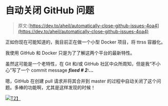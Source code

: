 # 自动关闭 GitHub 问题

> 原文:[https://dev.to/aheil/automatically-close-github-issues-4oa4](https://dev.to/aheil/automatically-close-github-issues-4oa4)

正如你现在可能知道的，我目前正在做一个小型 Docker 项目，将 ttrss 容器化。

我使用 GitHub 和 Docker 只是为了了解这两个平台的最新特性。

虽然这可能是一个老特性，在 Git 和/或 GitHub 社区中众所周知，但是我“不小心”写了一个 commit message _**fixed # 2:…**_

嗯，GitHub 在创建 pull 请求并将其合并到 master 的过程中自动关闭了这个问题。多棒的功能啊，尤其是这样发现的时候！

[![](../Images/45298e62f7e66306cb6ae20981baebaa.png)T2】](https://res.cloudinary.com/practicaldev/image/fetch/s--hgCCdeMi--/c_limit%2Cf_auto%2Cfl_progressive%2Cq_auto%2Cw_880/https://i0.wp.com/www.aheil.de/wp-content/uploads/2019/05/image-7.png%3Fresize%3D683%252C402%26ssl%3D1)